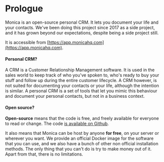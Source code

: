 # Prologue

Monica is an open-source personal CRM. It lets you document your life and your contacts. We've been doing this project since 2017 as a side project, and it has grown beyond our expectations, despite being a side project still.

It is accessible from [https://app.monicahq.com](https://app.monicahq.com).

#### Personal CRM?

A CRM is a Customer Relationship Management software. It is used in the sales world to keep track of who you've spoken to, who's ready to buy your stuff and follow up during the entire customer lifecycle. A CRM however, is not suited for documenting your contacts or your life, although the intention is similar. A personal CRM is a set of tools that let you mimic this behaviour and document your personal contacts, but not in a business context.

#### **Open source?**

**Open-source** means that the code is free, and freely available for everyone to read or change. The code [is available on Github](https://github.com/monicahq/chandler).

It also means that Monica can be host by anyone **for free**, on your server or wherever you want. We provide an official Docker image for the software that you can use, and we also have a bunch of other non official installation methods. The only thing that you can't do is try to make money out of it. Apart from that, there is no limitations.&#x20;
